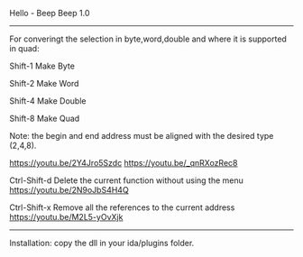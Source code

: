 Hello - Beep Beep 1.0

-------------------------------------------------------------------------------------------------------------

For converingt the selection in byte,word,double and where it is supported in quad:

Shift-1 Make Byte 

Shift-2 Make Word

Shift-4 Make Double 

Shift-8 Make Quad 

Note: the begin and end address must be aligned with the desired type (2,4,8).

https://youtu.be/2Y4Jro5Szdc
https://youtu.be/_qnRXozRec8


Ctrl-Shift-d  Delete the current function without using the menu https://youtu.be/2N9oJbS4H4Q

Ctrl-Shift-x  Remove all the references to the current address https://youtu.be/M2L5-yOvXjk

-------------------------------------------------------------------------------------------------------------

Installation: copy the dll in your ida/plugins folder.

